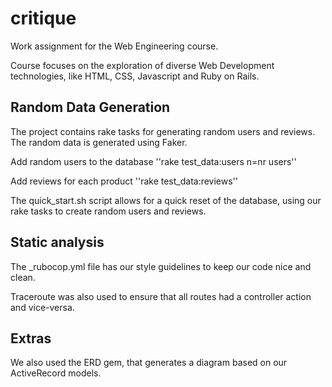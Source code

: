 # critique
Work assignment for the Web Engineering course.

Course focuses on the exploration of diverse Web Development technologies, like HTML, CSS, Javascript and Ruby on Rails.


## Random Data Generation

The project contains rake tasks for generating random users and reviews. The random data is generated using Faker.

Add random users to the database
''rake test_data:users n=nr users''

Add reviews for each product
''rake test_data:reviews''

The quick_start.sh script allows for a quick reset of the database, using our rake tasks to create random users and reviews.

## Static analysis

The _rubocop.yml file has our style guidelines to keep our code nice and clean.

Traceroute was also used to ensure that all routes had a controller action and vice-versa.

## Extras

We also used the ERD gem, that generates a diagram based on our ActiveRecord models.
